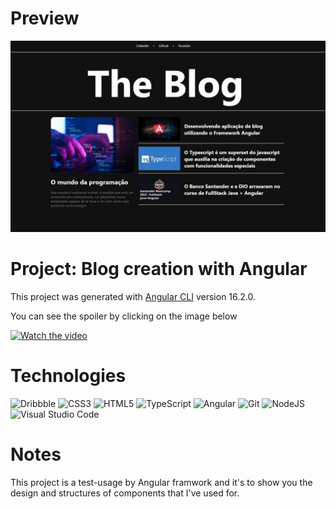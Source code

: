 # Preview

![Preview-AngularBlog](https://github.com/rhuanbodart/angular-blog/blob/main/ideia/AngularBlog.jpg)

# Project: Blog creation with Angular
This project was generated with [Angular CLI](https://github.com/angular/angular-cli) version 16.2.0.

You can see the spoiler by clicking on the image below

[![Watch the video](https://i9.ytimg.com/vi/2-y9gNFpILM/mqdefault.jpg?sqp=CMCXw6cG&rs=AOn4CLCk_lRvF4-8aIwsSbXQS5CeMl2K6A)](https://youtu.be/2-y9gNFpILM)

# Technologies

![Dribbble](https://img.shields.io/badge/Dribbble-EA4C89?style=for-the-badge&logo=dribbble&logoColor=white)
![CSS3](https://img.shields.io/badge/css3-%231572B6.svg?style=for-the-badge&logo=css3&logoColor=white) 
![HTML5](https://img.shields.io/badge/html5-%23E34F26.svg?style=for-the-badge&logo=html5&logoColor=white) 
![TypeScript](https://img.shields.io/badge/typescript-%23007ACC.svg?style=for-the-badge&logo=typescript&logoColor=white) 
![Angular](https://img.shields.io/badge/angular-%23DD0031.svg?style=for-the-badge&logo=angular&logoColor=white) 
![Git](https://img.shields.io/badge/git-%23F05033.svg?style=for-the-badge&logo=git&logoColor=white)
![NodeJS](https://img.shields.io/badge/node.js-6DA55F?style=for-the-badge&logo=node.js&logoColor=white)
![Visual Studio Code](https://img.shields.io/badge/Visual%20Studio%20Code-0078d7.svg?style=for-the-badge&logo=visual-studio-code&logoColor=white)

# Notes

This project is a test-usage by Angular framwork and it's to show you the design and structures of components that I've used for.

